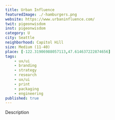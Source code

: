 ```yaml
---
title: Urban Influence
featuredImage: ./-hamburgers.png
website: https://www.urbaninfluence.com/
twit: pigeonwisdom
inst: pigeonwisdom
category: U
city: Seattle
neighborhood: Capitol Hill
size: Medium (11-40)
place: [-122.31906988057113,47.614637222874656]
tags:
    - ux/ui
    - branding
    - strategy
    - research
    - ux/ui
    - print
    - packaging
    - engineering
published: true
---
```


Description
